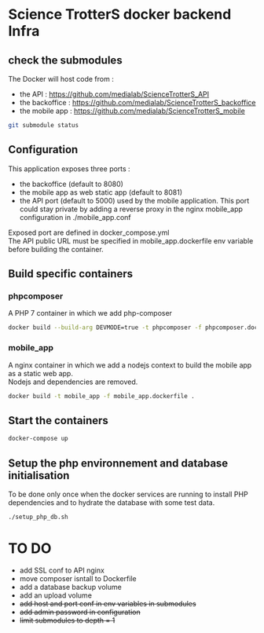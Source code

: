 # Science TrotterS docker backend Infra

## check the submodules

The Docker will host code from :
- the API : https://github.com/medialab/ScienceTrotterS_API
- the backoffice : https://github.com/medialab/ScienceTrotterS_backoffice
- the mobile app : https://github.com/medialab/ScienceTrotterS_mobile

```bash
git submodule status
```

## Configuration

This application exposes three ports : 

- the backoffice (default to 8080)
- the mobile app as web static app (default to 8081)
- the API port (default to 5000) used by the mobile application. This port could stay private by adding a reverse proxy in the nginx mobile_app configuration in ./mobile_app.conf

Exposed port are defined in docker_compose.yml  
The API public URL must be specified in mobile_app.dockerfile env variable before building the container.

## Build specific containers

### phpcomposer

A PHP 7 container in which we add php-composer
```bash
docker build --build-arg DEVMODE=true -t phpcomposer -f phpcomposer.dockerfile .
```

### mobile_app

A nginx container in which we add a nodejs context to build the mobile app as a static web app.  
Nodejs and dependencies are removed.

```bash
docker build -t mobile_app -f mobile_app.dockerfile .
```

## Start the containers

```bash
docker-compose up
```

## Setup the php environnement and database initialisation

To be done only once when the docker services are running to install PHP dependencies and to hydrate the database with some test data.

```bash
./setup_php_db.sh
```

# TO DO 

- add SSL conf to API nginx
- move composer isntall to Dockerfile
- add a database backup volume
- add an upload volume
- ~~add host and port conf in env variables in submodules~~
- ~~add admin password in configuration~~
- ~~limit submodules to depth = 1~~
